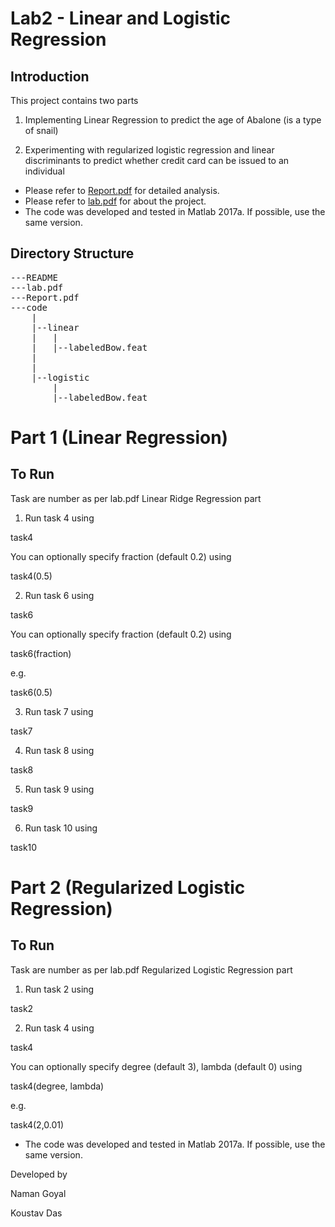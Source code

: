 Lab2 - Linear and Logistic Regression
=====================================

Introduction
------------

This project contains two parts

1. Implementing Linear Regression to predict the age of Abalone (is a type of snail)

2. Experimenting with regularized logistic regression and linear discriminants to predict whether credit card can be issued to an individual


* Please refer to [Report.pdf](Report.pdf) for detailed analysis.
* Please refer to [lab.pdf](lab.pdf) for about the project.
* The code was developed and tested in Matlab 2017a. If possible, use the same version.

Directory Structure
-------------------
<pre>
---README
---lab.pdf
---Report.pdf
---code
	|
	|--linear
	|	|
	|	|--labeledBow.feat
	|
	|
	|--logistic
		|
		|--labeledBow.feat
</pre>

Part 1 (Linear Regression)
==========================

To Run
------

Task are number as per lab.pdf Linear Ridge Regression part

1. Run task 4 using

task4

You can optionally specify fraction (default 0.2) using

task4(0.5)

2. Run task 6 using

task6

You can optionally specify fraction (default 0.2) using

task6(fraction)

e.g. 

task6(0.5)

3. Run task 7 using

task7

4. Run task 8 using

task8

5. Run task 9 using

task9

6. Run task 10 using

task10


Part 2 (Regularized Logistic Regression)
========================================

To Run
------

Task are number as per lab.pdf Regularized Logistic Regression part

1. Run task 2 using

task2

2. Run task 4 using

task4

You can optionally specify degree (default 3), lambda (default 0) using

task4(degree, lambda)

e.g.

task4(2,0.01)


* The code was developed and tested in Matlab 2017a. If possible, use the same version.

Developed by

Naman Goyal

Koustav Das
